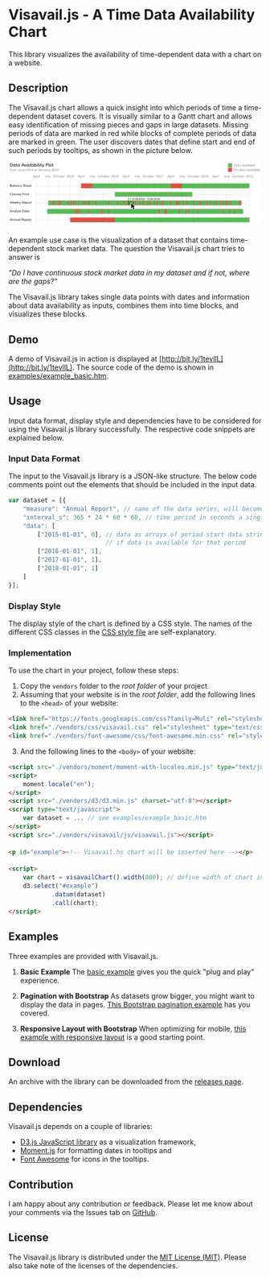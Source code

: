 Visavail.js - A Time Data Availability Chart
=============================
This library visualizes the availability of time-dependent data with a chart on a website.

Description
-----------
The Visavail.js chart allows a quick insight into which periods of time a time-dependent dataset covers. It is visually similar to a Gantt chart and allows easy identification of missing pieces and gaps in large datasets. Missing periods of data are marked in red while blocks of complete periods of data are marked in green. The user discovers dates that define start and end of such periods by tooltips, as shown in the picture below.

![Preview of Visavail.js chart](preview.jpg "Visavail.js Sample Chart")

An example use case is the visualization of a dataset that contains time-dependent stock market data. The question the Visavail.js chart tries to answer is

*"Do I have continuous stock market data in my dataset and if not, where are the gaps?"*

The Visavail.js library takes single data points with dates and information about data availability as inputs, combines them into time blocks, and visualizes these blocks.

Demo
----
A demo of Visavail.js in action is displayed at [http://bit.ly/1tevllL](http://bit.ly/1tevllL). The source code of the demo is shown in [examples/example_basic.htm](example_basic.htm).

Usage
-----
Input data format, display style and dependencies have to be considered for using the Visavail.js library successfully. The respective code snippets are explained below.

### Input Data Format
The input to the Visavail.js library is a JSON-like structure. The below code comments point out the elements that should be included in the input data.
```javascript
var dataset = [{
    "measure": "Annual Report", // name of the data series, will become y-axis label
    "interval_s": 365 * 24 * 60 * 60, // time period in seconds a single data point is expected to cover
    "data": [
        ["2015-01-01", 0], // data as arrays of period start data string and bit determining
                           // if data is available for that period
        ["2016-01-01", 1],
        ["2017-01-01", 1],
        ["2018-01-01", 1]
    ]
}];
```

### Display Style
The display style of the chart is defined by a CSS style. The names of the different CSS classes in the [CSS style file](vendors/visavail/css/visavail.css) are self-explanatory.

### Implementation
To use the chart in your project, follow these steps:
1. Copy the `vendors` folder to the *root folder* of your project.
2. Assuming that your website is in the *root folder*, add the following lines to the `<head>` of your website:
```html
<link href="https://fonts.googleapis.com/css?family=Muli" rel="stylesheet" type="text/css">
<link href="./vendors/css/visavail.css" rel="stylesheet" type="text/css">
<link href="./vendors/font-awesome/css/font-awesome.min.css" rel="stylesheet" type="text/css">
```

3. And the following lines to the `<body>` of your website:
```html
<script src="./vendors/moment/moment-with-locales.min.js" type="text/javascript"></script>
<script>
    moment.locale("en");
</script>
<script src="./vendors/d3/d3.min.js" charset="utf-8"></script>
<script type="text/javascript">
    var dataset = ... // see examples/example_basic.htm
</script>
<script src="./vendors/visavail/js/visavail.js"></script>

<p id="example"><!-- Visavail.hs chart will be inserted here --></p>

<script>
    var chart = visavailChart().width(800); // define width of chart in px
    d3.select("#example")
            .datum(dataset)
            .call(chart);
</script>
```

Examples
--------
Three examples are provided with Visavail.js.

1. **Basic Example** The [basic example](examples/example_basic.htm) gives you the quick "plug and play" experience.

2. **Pagination with Bootstrap** As datasets grow bigger, you might want to display the data in pages. [This Bootstrap pagination example](examples/example_pagination_bootstrap.htm) has you covered.

3. **Responsive Layout with Bootstrap** When optimizing for mobile, [this example with responsive layout](examples/example_responsive_bootstrap.htm) is a good starting point.

Download
--------
An archive with the library can be downloaded from the [releases page](https://github.com/flrs/visavail/releases).

Dependencies
------------
Visavail.js depends on a couple of libraries:
* [D3.js JavaScript library](https://d3js.org/) as a visualization framework,
* [Moment.js](http://momentjs.com/) for formatting dates in tooltips and
* [Font Awesome](http://fontawesome.io) for icons in the tooltips.

Contribution
------------
I am happy about any contribution or feedback. Please let me know about your comments via the Issues tab on [GitHub](https://github.com/flrs/visavail/issues).

License
-------
The Visavail.js library is distributed under the [MIT License (MIT)](https://github.com/flrs/visavail/blob/master/LICENSE.md). Please also take note of the licenses of the dependencies.
